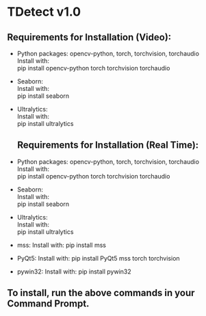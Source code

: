# TDetect v1.0

## Requirements for Installation (Video):
- Python packages:
  opencv-python, torch, torchvision, torchaudio  
  Install with:  
  pip install opencv-python torch torchvision torchaudio

- Seaborn:  
  Install with:  
  pip install seaborn

- Ultralytics:  
  Install with:  
  pip install ultralytics

  ## Requirements for Installation (Real Time):
- Python packages:
  opencv-python, torch, torchvision, torchaudio  
  Install with:  
  pip install opencv-python torch torchvision torchaudio

- Seaborn:  
  Install with:  
  pip install seaborn

- Ultralytics:  
  Install with:  
  pip install ultralytics
  
- mss:
  Install with:
  pip install mss
  
- PyQt5:
  Install with:
  pip install PyQt5 mss torch torchvision
  
- pywin32:
  Install with:
  pip install pywin32


## To install, run the above commands in your Command Prompt.
